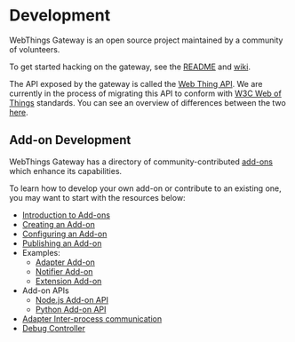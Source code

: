 # Development

WebThings Gateway is an open source project maintained by a community of volunteers.

To get started hacking on the gateway, see the [README](https://github.com/WebThingsIO/gateway/blob/master/README.md) and [wiki](https://github.com/WebThingsIO/wiki/wiki/).

The API exposed by the gateway is called the [Web Thing API](https://webthings.io/api/). We are currently in the process of migrating this API to conform with [W3C Web of Things](../../wot/introduction) standards. You can see an overview of differences between the two [here](https://github.com/webthingsio/wiki/wiki/Mozilla-W3C-Differences).

## Add-on Development

WebThings Gateway has a directory of community-contributed [add-ons](../settings#add-ons) which enhance its capabilities.

To learn how to develop your own add-on or contribute to an existing one, you may want to start with the resources below:

* [Introduction to Add-ons](https://github.com/WebThingsIO/addon-list/blob/master/guidelines.md)
* [Creating an Add-on](https://github.com/WebThingsIO/wiki/wiki/HOWTO%3A-Create-an-add-on)
* [Configuring an Add-on](https://github.com/WebThingsIO/wiki/wiki/Add-on-Configuration)
* [Publishing an Add-on](https://github.com/WebThingsIO/addon-list#readme)
* Examples:
    * [Adapter Add-on](https://github.com/WebThingsIO/example-adapter)
    * [Notifier Add-on](https://github.com/WebThingsIO/example-notifier)
    * [Extension Add-on](https://github.com/WebThingsIO/example-extension)
* Add-on APIs
    * [Node.js Add-on API](https://github.com/WebThingsIO/gateway-addon-node)
    * [Python Add-on API](https://github.com/WebThingsIO/gateway-addon-python)
* [Adapter Inter-process communication](https://github.com/WebThingsIO/wiki/wiki/Adapter-IPC)
* [Debug Controller](https://github.com/WebThingsIO/wiki/wiki/Using-the-debug-controller)